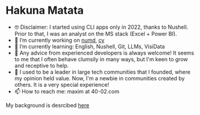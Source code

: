 # Hakuna Matata

- 🤓 Disclaimer: I started using CLI apps only in 2022, thanks to Nushell. Prior to that, I was an analyst on the MS stack (Excel + Power BI).
- 🔭 I’m currently working on [numd](https://github.com/maxim-uvarov/numd), [cy](https://github.com/cyber-prophet/cy)
- 🌱 I’m currently learning: English, Nushell, Git, LLMs, VisiData
- 🤔 Any advice from experienced developers is always welcome! It seems to me that I often behave clumsily in many ways, but I'm keen to grow and receptive to help.
- 🙈 I used to be a leader in large tech communities that I founded, where my opinion held value. Now, I'm a newbie in communities created by others. It is a very special experience!
- 📫 How to reach me: maxim at 40-02.com

My background is desrcibed [here](https://github.com/maxim-uvarov/maxim-uvarov/blob/main/about.md)
